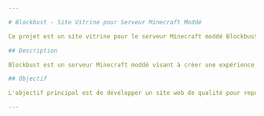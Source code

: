 ```yaml
---

# Blockbust - Site Vitrine pour Serveur Minecraft Moddé

Ce projet est un site vitrine pour le serveur Minecraft moddé Blockbust, développé pendant mon temps libre. Il avance lentement par rapport à mes compétences, car je suis la seule personne derrière ce projet, y compris la création et la gestion du serveur Minecraft lui-même.

## Description

Blockbust est un serveur Minecraft moddé visant à créer une expérience immersive avec des fonctionnalités typiques de Minecraft et un gameplay farm-to-win. Ce site web est une représentation de ce projet, permettant de créer une page réaliste pour le serveur.

## Objectif

L'objectif principal est de développer un site web de qualité pour représenter le serveur Blockbust de manière attrayante et informative. Cela inclut l'exploration de diverses fonctionnalités et designs pour enrichir l'expérience des utilisateurs et des joueurs.

---
```

